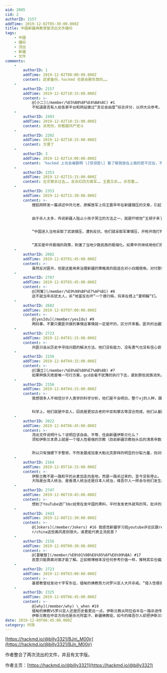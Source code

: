 ```yaml
---
aid: 2085
cid: 2
authorID: 2157
addTime: 2019-12-02T05:30:00.000Z
title: 中國新疆再教育營流出文件備份
tags:
    - 中國
    - 備份
    - 流出
    - 新疆
    - 文件
comments:
    -
        authorID: 1
        addTime: 2019-12-02T08:00:00.000Z
        content: 赶紧备份，hackmd 也是会删东西的……
    -
        authorID: 2157
        addTime: 2019-12-02T10:15:00.000Z
        content: >-
            @[小二](/member/%E5%B0%8F%E4%BA%8C) #1
            不知道是否有人给各家平台和网站做过“言论自由度”综合评分，以供大众参考。
    -
        authorID: 2493
        addTime: 2019-12-02T10:15:00.000Z
        content: 杀死你，你敢跟共产党斗
    -
        authorID: 2202
        addTime: 2019-12-02T10:15:00.000Z
        content: 方便了
    -
        authorID: 3
        addTime: 2019-12-02T14:00:00.000Z
        content: 'hackmd 上也会被删啊 \[惊讶脸\] 看了眼我放在上面的若干还在，不过都不是公开发布。'
    -
        authorID: 2353
        addTime: 2019-12-02T15:15:00.000Z
        content: 左宗棠杀过去…。反杀红四方面军…。王震又杀…。杀怨重…。
    -
        authorID: 2353
        addTime: 2019-12-02T15:30:00.000Z
        content: >-
            搜狐网转发一篇讲述中共元老、原解放军上将王震早年在新疆镇压的文章，引起了不少关注。文章透露，王震在新疆北部和南部大规模肃清叛乱分子，一直持续到1953年才逐步结束。王震表示，他“杀得新疆50年出不了一个反革命”。


            由于杀人太多，传说新疆人阻止小孩子哭泣的方法之一，就是吓唬他“王胡子来了”。流亡德国的维吾尔人士迪里夏提说，确实有这种情况。他表示，当时新疆维吾尔人死亡人数非常之多。


            “中国进入当地采取了武装镇压，遭到反抗，他们就采取军事镇压，开枪开炮打死了很多的人。”


            “其实是中共极端的政策，刺激了当地少数民族的极端化。如果中共继续用他们现在的意识形态极端化和政治极端化去治理边疆地区，只会带来更为极端化的问题。””
    -
        authorID: 2602
        addTime: 2019-12-03T01:45:00.000Z
        content: >-
            虽然反对匪共，但是这套用来治理新疆的策略真的挺适合对小白帽使用。对付那些小白帽只能用比更土匪的方式去治理。若要避免二次的五胡乱华，同治回乱，只能这么做。当然前提是真的如文件所说，是强行改造他们的文化、就业、培养生存技能，而不是挂羊头卖狗肉搞灭口。
    -
        authorID: 2707
        addTime: 2019-12-03T05:45:00.000Z
        content: >-
            @[阿篱](/member/%E9%98%BF%E7%AF%B1) #8
            这不就当年杀犹太人，杀“地富反右坏”一个德行嘛，将来在搭上“夏明翰”们。
    -
        authorID: 2602
        addTime: 2019-12-03T07:00:00.000Z
        content: >-
            @[yesIdu](/member/yesIdu) #9
            两码事，不要只要匪共做的事情这事情就一定是坏的，区分开来看。匪共的治疆策略说到底还是跟着左宗棠学的。
    -
        authorID: 2723
        addTime: 2019-12-04T01:15:00.000Z
        content: >-
            共匪只会从历史中寻找问题的解决方法，他们没有能力、没有勇气也没有信心尝试不同的解决方案。共匪其实早就变成了一具僵尸，更确切地说，是一具丧尸。
    -
        authorID: 2156
        addTime: 2019-12-04T04:15:00.000Z
        content: >-
            @[讀立](/member/%E8%AE%80%E7%AB%8B) #7
            如果种族灭绝是唯一可行方案，gcd会毫不犹豫的执行下去，直到那些民族消失。就像东部南方的大部分少数民族已经消失了一样。最多二十年，大部分人口少的那些民族可能只是户口上的几个汉字。语言消失，民族就消失，就这么简单。
    -
        authorID: 2156
        addTime: 2019-12-04T04:15:00.000Z
        content: >-
            我想很多人不相信分子人类学的科学分析，他们是不会明白，整个xj的人种，跟汉人接近还是跟伊拉克人接近？有答案嘛，说实话，如果是第二个伊拉克，那中央只会下更恐怖的手段。


            科学上，他们就是中亚人，回民是更加古老的中亚和蒙古等混合而成，他们从基因上就不会那么容易的被儒教同化，基督教还是有可能的。中央唯一能做的，就是那个了。没有办法。
    -
        authorID: 2022
        addTime: 2019-12-04T06:45:00.000Z
        content: >-
            流出文件说明什么？说明应该自由、平等、任由新疆伊斯兰化么？
            须知伊斯兰本质上就是一个侵入性极强的宗教（目前新疆宗教抬头后的清真寺数量比沙特阿拉伯都多），如果放任新疆的宗教问题，等新疆宗教信仰过于纯粹引起量变到质变后，会反作用于其他西部省份，对中国为害无穷。除非新疆独立建国跟中国割裂，但这更不可能。


            所以只有强硬下手整顿，不然发展成加拿大魁北克那样的明显的分裂力量，则对新疆、对中国伤害更大。不是么？
    -
        authorID: 2164
        addTime: 2019-12-05T16:15:00.000Z
        content: >-
            伊斯兰教不是一路和平的从麦加走向各地，而是一路杀过来的，至今没有停止。
            大陆是台湾人统治、是香港人统治还是日本人统治，维吾尔人一样会与他们发生血腥冲突。
    -
        authorID: 2747
        addTime: 2019-12-06T19:45:00.000Z
        content: >-
            想到了YouTube进厂bbc经常在发中国的黑料，平时发发老外就骂的骂，批评的批评，但是唯独新疆那次，油管评论一致叫好，还希望欧洲国家借鉴
    -
        authorID: 2443
        addTime: 2019-12-08T21:30:00.000Z
        content: >-
            @[Jokers](/member/Jokers) #16 我感觉新疆学习班youtube评论区跟reddit/r/worldnews
            r/china这些画风差别很大。谁更能代表主流民意？
    -
        authorID: 2156
        addTime: 2019-12-09T00:30:00.000Z
        content: >-
            @[葛敏智](/member/%E8%91%9B%E6%95%8F%E6%99%BA) #17
            民意只能靠面对面才能了解。正如微博根本没任何参考价值一样，推特其实也偏差很大
    -
        authorID: 2723
        addTime: 2019-12-09T03:00:00.000Z
        content: >-
            基督教曾经发动十字军东征，缅甸的佛教势力对罗兴亚人大开杀戒。“侵入性极强的宗教”这种说法，似乎贴在世界三大宗教头上都合适。人类远未走出为不同信仰而自相残杀的泥淖，那些认为通过自己民族多多繁殖而对其他一些民族采取灭绝政策就可解决这些问题的人，只会让人类在这样的泥淖中越陷越深。
    -
        authorID: 2325
        addTime: 2019-12-09T06:45:00.000Z
        content: >-
            @[why](/member/why) \_when #19
            缅甸的佛教VS罗兴亚人还是历史看更远一点。伊斯兰教从阿拉伯半岛一路杀进传统佛教地区，南亚方向杀光异端印度半岛佛教徒，杀到中南半岛。所谓罗兴亚人其实不是罗兴亚地区原著民，是英国人的雇佣军，又乘机在缅甸搞宗教扩张，没少杀佛教徒。他们在大英帝国衰落后又无法归国。今天被缅甸人反报复。
            伊斯兰教在中亚方向也是杀光阿富汗、新疆佛教徒，如今的维吾尔人却把伊斯兰教当自己的传统。共匪做的已经比伊斯兰仁慈。
date: 2019-12-09T06:45:00.000Z
category: 时政
---
```


[https://hackmd.io/@billy3321/BJn\_M00jr](https://hackmd.io/@billy3321/BJn_M00jr)

作者整合了两次流出的文件，并且有文字版。  
  
作者主页：[https://hackmd.io/@billy3321](https://hackmd.io/@billy3321)
